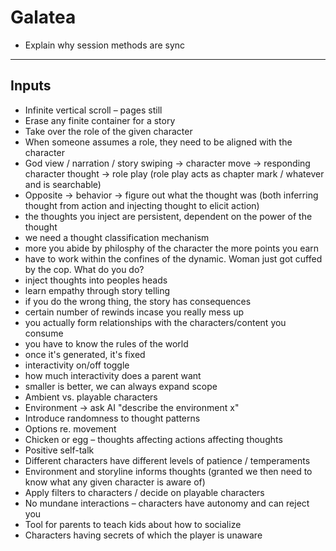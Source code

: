 # Galatea

- Explain why session methods are sync

---

## Inputs

- Infinite vertical scroll – pages still
- Erase any finite container for a story
- Take over the role of the given character
- When someone assumes a role, they need to be aligned with the character
- God view / narration / story swiping -> character move -> responding character thought -> role play (role play acts as
  chapter mark / whatever and is searchable)
- Opposite -> behavior -> figure out what the thought was (both inferring thought from action and injecting thought to
  elicit action)
- the thoughts you inject are persistent, dependent on the power of the thought
- we need a thought classification mechanism
- more you abide by philosphy of the character the more points you earn
- have to work within the confines of the dynamic. Woman just got cuffed by the cop. What do you do?
- inject thoughts into peoples heads
- learn empathy through story telling
- if you do the wrong thing, the story has consequences
- certain number of rewinds incase you really mess up
- you actually form relationships with the characters/content you consume
- you have to know the rules of the world
- once it's generated, it's fixed
- interactivity on/off toggle
- how much interactivity does a parent want
- smaller is better, we can always expand scope
- Ambient vs. playable characters
- Environment -> ask AI "describe the environment x"
- Introduce randomness to thought patterns
- Options re. movement
- Chicken or egg – thoughts affecting actions affecting thoughts
- Positive self-talk
- Different characters have different levels of patience / temperaments
- Environment and storyline informs thoughts (granted we then need to know what any given character is aware of)
- Apply filters to characters / decide on playable characters
- No mundane interactions – characters have autonomy and can reject you
- Tool for parents to teach kids about how to socialize
- Characters having secrets of which the player is unaware

